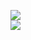 [![](https://img.shields.io/badge/Made%20With-Github%20Spray-lightgrey.svg?style=for-the-badge&logo=github)](https://github.com/Annihil/github-spray#28991)  
[![](https://i.imgur.com/2DrTn0Z.gif)](https://github.com/Annihil/github-spray)